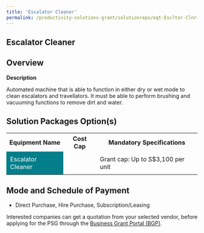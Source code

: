 ```yaml
---
title: 'Escalator Cleaner'
permalink: /productivity-solutions-grant/solutionrepo/eqt-Escltor-Clnr-Envronmntl-Srvcs
---
```


## Escalator Cleaner

## Overview

**Description**

Automated machine that is able to function in either dry or wet mode to clean escalators and travellators. It must be able to perform brushing and vacuuming functions to remove dirt and water.

## Solution Packages Option(s)

<table>
<tr>
<th><b>Equipment Name</b></th>
<th><b>Cost Cap</b></th>
<th><b>Mandatory Specifications</b></th>
</tr>
<tr>
<td style='padding: 10px; background-color: #037E8A; color: #FFFFFF;'>Escalator Cleaner</td>
<td style='padding: 10px;'></td>
<td style='padding: 10px;'>Grant cap: Up to S$3,100 per unit</td>
</tr>
</table>

## Mode and Schedule of Payment

 - Direct Purchase, Hire Purchase, Subscription/Leasing

Interested companies can get a quotation from your selected vendor, before applying for the PSG through the <a href='https://www.businessgrants.gov.sg/' target='_blank' rel='noopener'>Business Grant Portal (BGP)</a>.

<script src="/jquery/resize-tables.js"></script>

